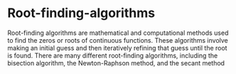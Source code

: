 # Root-finding-algorithms
Root-finding algorithms are mathematical and computational methods used to find the zeros or roots of continuous functions.
These algorithms involve making an initial guess and then iteratively refining that guess until the root is found. 
There are many different root-finding algorithms, including the bisection algorithm, the Newton-Raphson method, and the secant method
